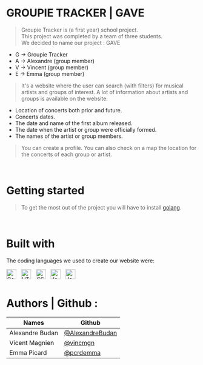#   GROUPIE TRACKER | GAVE  
> Groupie Tracker is (a first year) school project.  
> This project was completed by a team of three students.  
> We decided to name our project : GAVE  

- G -> Groupie Tracker  
- A -> Alexandre (group member)
- V -> Vincent (group member)
- E -> Emma (group member)

> It's a website where the user can search (with filters) for musical artists and groups of interest.
> A lot of information about artists and groups is available on the website:  

- Location of concerts both prior and future.
- Concerts dates.
- The date and name of the first album released.
- The date when the artist or group were officially formed.
- The names of the artist or group members.

> You can create a profile.
> You can also check on a map the location for the concerts of each group or artist.  
<br>

# Getting started  
> To get the most out of the project you will have to install <a href="https://go.dev" target="_blank">golang</a>.
<br>

# Built with  
The coding languages we used to create our website were:

<img align="left" alt="Golang" width="26px" src="https://cdn.jsdelivr.net/gh/devicons/devicon/icons/go/go-original.svg" style="padding-right:10px;" />
<img align="left" alt="HTML5" width="26px" src="https://cdn.jsdelivr.net/gh/devicons/devicon/icons/html5/html5-original.svg" style="padding-right:10px;" />
<img align="left" alt="CSS3" width="26px" src="https://cdn.jsdelivr.net/gh/devicons/devicon/icons/css3/css3-original.svg" style="padding-right:10px;" />
<img align="left" alt="JavaScript" width="26px" src="https://cdn.jsdelivr.net/gh/devicons/devicon/icons/javascript/javascript-original.svg" style="padding-right:10px;" />
<img align="left" alt="JavaScript" width="26px" src="https://upload.wikimedia.org/wikipedia/commons/9/97/Sqlite-square-icon.svg" style="padding-right:10px;" />


<br><br>
# Authors | Github :   
Names | Github  
| ------ | ------ |  
Alexandre Budan  |  <a href="#">@AlexandreBudan</a>
Vicent Magnien   |  <a href="#">@vincmgn</a>
Emma Picard      |  <a href="#">@pcrdemma</a>



